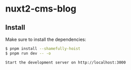 # nuxt2-cms-blog

## Install

Make sure to install the dependencies:

```bash
$ pnpm install --shamefully-hoist
$ pnpm run dev -- -o

Start the development server on http://localhost:3000
```
